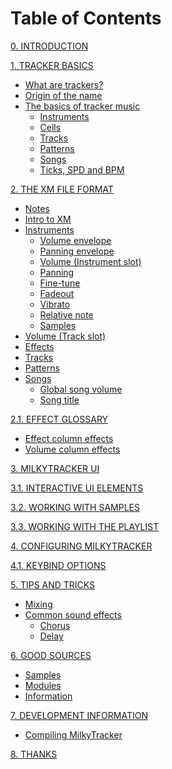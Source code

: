 # Table of Contents

[0. INTRODUCTION](./docs/intro.md)

[1. TRACKER BASICS](./docs/basics.md)
- [What are trackers?](./docs/basics.md#what-are-trackers)
- [Origin of the name](./docs/basics.md#origin-of-the-name)
- [The basics of tracker music](./docs/basics.md#the-basics-of-tracker-music)
	- [Instruments](./docs/basics.md#instruments)
	- [Cells](./docs/basics.md#cells)
	- [Tracks](./docs/basics.md#tracks)
	- [Patterns](./docs/basics.md#patterns)
	- [Songs](./docs/basics.md#songs)
	- [Ticks, SPD and BPM](./docs/basics.md#ticks-spd-and-bpm)

[2. THE XM FILE FORMAT](./docs/xm.md)
- [Notes](./docs/xm.md/#notes)
- [Intro to XM](./docs/xm.md#intro-to-xm)
- [Instruments](./docs/xm.md#instruments)
	- [Volume envelope](./docs/xm.md#volume-envelope)
	- [Panning envelope](./docs/xm.md#panning-envelope)
	- [Volume (Instrument slot)](./docs/xm.md#volume-instrument-slot)
	- [Panning](./docs/xm.md#panning)
	- [Fine-tune](./docs/xm.md#fine-tune)
	- [Fadeout](./docs/xm.md#fadeout)
	- [Vibrato](./docs/xm.md#vibrato)
	- [Relative note](./docs/xm.md#relative-note)
	- [Samples](./docs/xm.md#samples)
- [Volume (Track slot)](./docs/xm.md#volume-track-slot)
- [Effects](./docs/xm.md#effects)
- [Tracks](./docs/xm.md#tracks)
- [Patterns](./docs/xm.md#patterns)
- [Songs](./docs/xm.md#songs)
	- [Global song volume](./docs/xm.md#global-song-volume)
	- [Song title](./docs/xm.md#song-title)

[2.1. EFFECT GLOSSARY](./docs/fx.md)
- [Effect column effects](./docs/fx.md#effect-column-effects)
- [Volume column effects](./docs/fx.md#volume-column-effects)

[3. MILKYTRACKER UI](./docs/ui.md)

[3.1. INTERACTIVE UI ELEMENTS](./docs/elems.md)

[3.2. WORKING WITH SAMPLES](./docs/samples.md)

[3.3. WORKING WITH THE PLAYLIST](./docs/playlist.md)

[4. CONFIGURING MILKYTRACKER](./docs/config.md)

[4.1. KEYBIND OPTIONS](./docs/keybind.md)

[5. TIPS AND TRICKS]()
- [Mixing]()
- [Common sound effects]()
	- [Chorus]()
	- [Delay]()

[6. GOOD SOURCES]()
- [Samples]()
- [Modules]()
- [Information]()

[7. DEVELOPMENT INFORMATION]()
- [Compiling MilkyTracker]()

[8. THANKS](./docs/thanks.md)
